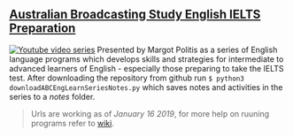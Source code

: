 ## [Australian Broadcasting Study English IELTS Preparation](https://www.abc.net.au/education/learn-english/study-english-ielts-preparation/7568250)

[![Youtube video series](https://img.youtube.com/vi/p1UeGt-OtWE/0.jpg)](https://www.youtube.com/watch?v=p1UeGt-OtWE)
Presented by Margot Politis as a series of English language programs which develops skills and strategies for intermediate to advanced learners of English - especially those preparing to take the IELTS test. 
After downloading the repository from github run `$ python3 downloadABCEngLearnSeriesNotes.py` which saves notes and activities in the series to a _notes_ folder.

    

    
> Urls are working as of _January 16 2019_, for more help on ruuning programs refer to [wiki](https://github.com/py563/Learning_Series_IELTS/wiki#minimum-requirements-to-run-the-scripts-and-view-notes "Software Requirements"). 